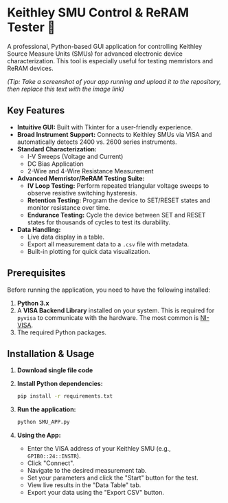 # Keithley SMU Control & ReRAM Tester 🔬

A professional, Python-based GUI application for controlling Keithley Source Measure Units (SMUs) for advanced electronic device characterization. This tool is especially useful for testing memristors and ReRAM devices.

 
*(Tip: Take a screenshot of your app running and upload it to the repository, then replace this text with the image link)*

##  Key Features

- **Intuitive GUI:** Built with Tkinter for a user-friendly experience.
- **Broad Instrument Support:** Connects to Keithley SMUs via VISA and automatically detects 2400 vs. 2600 series instruments.
- **Standard Characterization:**
  - I-V Sweeps (Voltage and Current)
  - DC Bias Application
  - 2-Wire and 4-Wire Resistance Measurement
- **Advanced Memristor/ReRAM Testing Suite:**
  - **IV Loop Testing:** Perform repeated triangular voltage sweeps to observe resistive switching hysteresis.
  - **Retention Testing:** Program the device to SET/RESET states and monitor resistance over time.
  - **Endurance Testing:** Cycle the device between SET and RESET states for thousands of cycles to test its durability.
- **Data Handling:**
  - Live data display in a table.
  - Export all measurement data to a `.csv` file with metadata.
  - Built-in plotting for quick data visualization.

##  Prerequisites

Before running the application, you need to have the following installed:

1.  **Python 3.x**
2.  A **VISA Backend Library** installed on your system. This is required for `pyvisa` to communicate with the hardware. The most common is [NI-VISA](https://www.ni.com/en/support/downloads/drivers/download.ni-visa.html).
3.  The required Python packages.

##  Installation & Usage

1.  **Download single file code**

2.  **Install Python dependencies:**
    ```bash
    pip install -r requirements.txt
    ```

3.  **Run the application:**
    ```bash
    python SMU_APP.py
    ```

4.  **Using the App:**
    - Enter the VISA address of your Keithley SMU (e.g., `GPIB0::24::INSTR`).
    - Click "Connect".
    - Navigate to the desired measurement tab.
    - Set your parameters and click the "Start" button for the test.
    - View live results in the "Data Table" tab.
    - Export your data using the "Export CSV" button.
